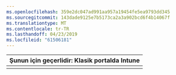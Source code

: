 ```yaml
---
ms.openlocfilehash: 359e2dc047ad991aa957a19454fe5ea9793dd345
ms.sourcegitcommit: 143dade9125e7b5173ca2a3a902bcd6f4b14067f
ms.translationtype: MT
ms.contentlocale: tr-TR
ms.lasthandoff: 04/23/2019
ms.locfileid: "61506181"
---
```

|                            Şunun için geçerlidir: Klasik portalda Intune                            |
|------------------------------------------------------------------------------------------------|
|                                                                                                |

